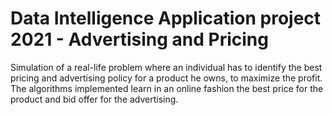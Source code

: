 # Data Intelligence Application project 2021 - Advertising and Pricing
Simulation of a real-life problem where an individual has to identify the best pricing and advertising policy for a product he owns, to maximize the profit.
The algorithms implemented learn in an online fashion the best price for the product and bid offer for the advertising.
